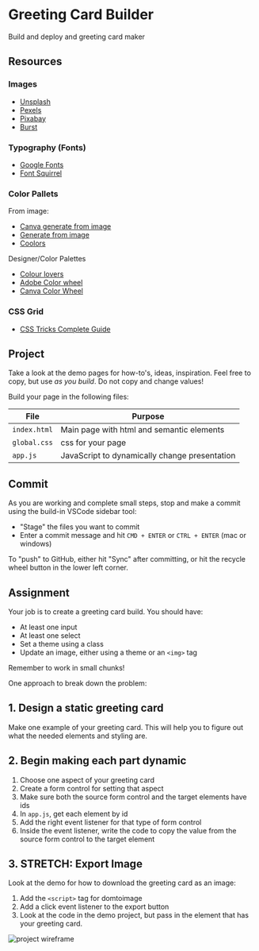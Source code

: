 Greeting Card Builder
===

Build and deploy and greeting card maker

## Resources



### Images

- [Unsplash](https://unsplash.com/)
- [Pexels](https://www.pexels.com/)
- [Pixabay](https://pixabay.com/)
- [Burst](https://burst.shopify.com/)

### Typography (Fonts)

- [Google Fonts](https://fonts.google.com/)
- [Font Squirrel](https://www.fontsquirrel.com/)

### Color Pallets

From image:
- [Canva generate from image](https://www.canva.com/colors/color-palette-generator/)
- [Generate from image](https://imagecolorpicker.com/)
- [Coolors](https://coolors.co/image-picker)

Designer/Color Palettes
- [Colour lovers](https://www.colourlovers.com/)
- [Adobe Color wheel](https://color.adobe.com/create/color-wheel)
- [Canva Color Wheel](https://www.canva.com/colors/color-wheel/)

### CSS Grid

- [CSS Tricks Complete Guide](https://css-tricks.com/snippets/css/complete-guide-grid/)

## Project

Take a look at the demo pages for how-to's, ideas, inspiration. Feel free to copy,
but use _as you build_. Do not copy and change values!

Build your page in the following files:

File | Purpose
---|---
`index.html` | Main page with html and semantic elements
`global.css` | css for your page
`app.js`     | JavaScript to dynamically change presentation

## Commit

As you are working and complete small steps, stop and make a commit using the 
build-in VSCode sidebar tool:

- "Stage" the files you want to commit
- Enter a commit message and hit `CMD + ENTER` or `CTRL + ENTER` (mac or windows)

To "push" to GitHub, either hit "Sync" after committing, or hit the recycle wheel button in the lower left corner.

## Assignment

Your job is to create a greeting card build. You should have:
- At least one input
- At least one select
- Set a theme using a class
- Update an image, either using a theme or an `<img>` tag

Remember to work in small chunks! 

One approach to break down the problem:

## 1. Design a static greeting card

Make one example of your greeting card. This will help you to figure out what the needed elements and styling are.

## 2. Begin making each part dynamic

1. Choose one aspect of your greeting card
1. Create a form control for setting that aspect
1. Make sure both the source form control and the target elements have ids
1. In `app.js`, get each element by id
1. Add the right event listener for that type of form control
1. Inside the event listener, write the code to copy the value from the source form control to the target element

## 3. STRETCH: Export Image

Look at the demo for how to download the greeting card as an image:
1. Add the `<script>` tag for domtoimage
1. Add a click event listener to the export button
1. Look at the code in the demo project, but pass in the element that has your greeting card.
<image src="greeting-card.jpg" alt="project wireframe">